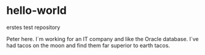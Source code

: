 # hello-world
erstes test repository

Peter here. I´m working for an IT company and like the Oracle database.
I´ve had tacos on the moon and find them far superior to earth tacos.
